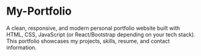 # My-Portfolio
A clean, responsive, and modern personal portfolio website built with HTML, CSS, JavaScript (or React/Bootstrap depending on your tech stack). This portfolio showcases my projects, skills, resume, and contact information.
